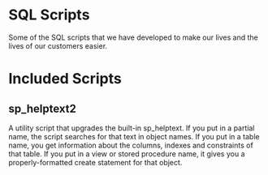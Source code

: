 # SQL Scripts

Some of the SQL scripts that we have developed to make our lives and the lives of our customers easier.

# Included Scripts

## sp_helptext2

A utility script that upgrades the built-in sp_helptext. If you put in a partial name, the script searches for that text in object names. If you put in a table name, you get information about the columns, indexes and constraints of that table. If you put in a view or stored procedure name, it gives you a properly-formatted create statement for that object.
